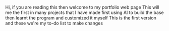 Hi, if you are reading this then welcome to my portfolio web page
This will me the first in many projects that I have made first using AI to build the base then learnt the program and customized it myself
This is the first version and these we're my to-do list to make changes
